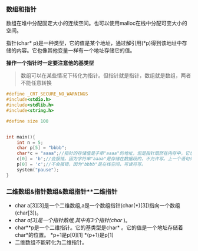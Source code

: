 ### 数组和指针
数组在堆中分配固定大小的连续空间。也可以使用malloc在栈中分配可变大小的空间。

指针(char* p)是一种类型，它的值是某个地址，通过解引用(*p)得到该地址中存储的内容。它也像其他变量一样有一个地址存储它的值。

**操作一个指针时一定要注意他的基类型**
> 数组可以在某些情况下转化为指针。但指针就是指针，数组就是数组，两者不能任意转换
```c
#define _CRT_SECURE_NO_WARNINGS
#include<stdio.h>
#include<stdlib.h>
#include<string.h>

#define size 100


int main(){
	int n = 5;
	char p[5] = "bbbb";
	char*c = "aaaa";//指针的存储值是子串"aaaa"的地址，但是指针既然在内存中，它也有一个4字节的地址。
	c[0] = 'b';//会报错。因为字符串"aaaa"是存储在数据段的，不允许写。上一个语句只是将该字符串的地址给了c
	p[0] = 'c';//不会报错，因为"bbbb"是在栈空间，可读可写。
	system("pause");
}
```
### 二维数组&指针数组&数组指针**二维指针
+ char a[3][3]是一个二维数组,a是一个数组指针(char(*)[3])指向一个数组(char[3])。
+ char *a[3]是一个指针数组,其中有3个指针(char* )。
+ char**p是一个二维指针。它的基类型是char* 。它的值是一个地址存储着char*的位置。
*p+1是p[0][1] *(p+1)是p[1]
+ 二维数组不能转化为二维指针。
